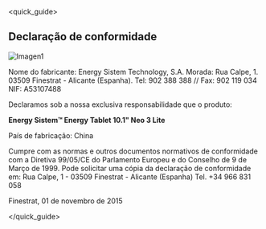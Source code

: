 <quick_guide> 
## Declaração de conformidade

![Imagen1](http://static.energysistem.com/images/manuals/42258/54994043de633.jpg)

Nome do fabricante:
Energy Sistem Technology, S.A. 
Morada: Rua Calpe, 1.
03509 Finestrat - Alicante (Espanha).
Tel: 902 388 388 // Fax: 902 119 034
NIF: A53107488

Declaramos sob a nossa exclusiva responsabilidade que o produto:

**Energy Sistem™ Energy Tablet 10.1" Neo 3 Lite**

País de fabricação: China

Cumpre com as normas e outros documentos normativos de conformidade com a Diretiva 99/05/CE do Parlamento Europeu e do Conselho de 9 de Março de 1999. 
Pode solicitar uma cópia da declaração de conformidade em: Rua Calpe, 1 - 03509 Finestrat - Alicante (Espanha) Tel. +34 966 831 058

Finestrat, 01 de novembro de 2015

</quick_guide>

